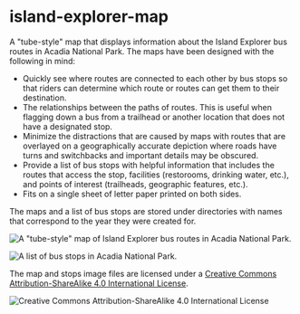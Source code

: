 # island-explorer-map

A "tube-style" map that displays information about the Island Explorer bus
routes in Acadia National Park. The maps have been designed with the following
in mind:

- Quickly see where routes are connected to each other by bus stops so that
  riders can determine which route or routes can get them to their destination.
- The relationships between the paths of routes. This is useful when flagging
  down a bus from a trailhead or another location that does not have a
  designated stop.
- Minimize the distractions that are caused by maps with routes that are
  overlayed on a geographically accurate depiction where roads have turns and
  switchbacks and important details may be obscured.
- Provide a list of bus stops with helpful information that includes the routes
  that access the stop, facilities (restorooms, drinking water, etc.), and
  points of interest (trailheads, geographic features, etc.).
- Fits on a single sheet of letter paper printed on both sides.

The maps and a list of bus stops are stored under directories with names that
correspond to the year they were created for.

![A "tube-style" map of Island Explorer bus routes in Acadia National
Park.](2023/island-explorer-route-map.min.svg "Island Explorer Map")

![A list of bus stops in Acadia National
Park.](2023/island-explorer-route-stops.min.svg "Island Explorer Stops")

The map and stops image files are licensed under a [Creative Commons
Attribution-ShareAlike 4.0 International
License](http://creativecommons.org/licenses/by-sa/4.0/).

![Creative Commons Attribution-ShareAlike 4.0 International
License](https://i.creativecommons.org/l/by-sa/4.0/88x31.png "Creative Commons
Attribution-ShareAlike 4.0 International License")
